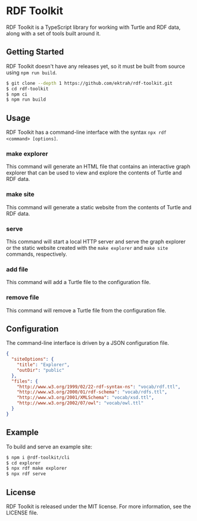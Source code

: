 # RDF Toolkit

RDF Toolkit is a TypeScript library for working with Turtle and RDF data, along with a set of tools built around it.


## Getting Started

RDF Toolkit doesn't have any releases yet, so it must be built from source using `npm run build`.

```bash
$ git clone --depth 1 https://github.com/ektrah/rdf-toolkit.git
$ cd rdf-toolkit
$ npm ci
$ npm run build
```


## Usage

RDF Toolkit has a command-line interface with the syntax `npx rdf <command> [options]`.


### make explorer

This command will generate an HTML file that contains an interactive graph explorer that can be used to view and explore the contents of Turtle and RDF data.


### make site

This command will generate a static website from the contents of Turtle and RDF data.


### serve

This command will start a local HTTP server and serve the graph explorer or the static website created with the `make explorer` and `make site` commands, respectively.


### add file

This command will add a Turtle file to the configuration file.


### remove file

This command will remove a Turtle file from the configuration file.


## Configuration

The command-line interface is driven by a JSON configuration file. 

```json
{
  "siteOptions": {
    "title": "Explorer",
    "outDir": "public"
  },
  "files": {
    "http://www.w3.org/1999/02/22-rdf-syntax-ns": "vocab/rdf.ttl",
    "http://www.w3.org/2000/01/rdf-schema": "vocab/rdfs.ttl",
    "http://www.w3.org/2001/XMLSchema": "vocab/xsd.ttl",
    "http://www.w3.org/2002/07/owl": "vocab/owl.ttl"
  }
}
```


## Example

To build and serve an example site:

```bash
$ npm i @rdf-toolkit/cli
$ cd explorer
$ npx rdf make explorer
$ npx rdf serve
```


## License

RDF Toolkit is released under the MIT license. For more information, see the LICENSE file.

